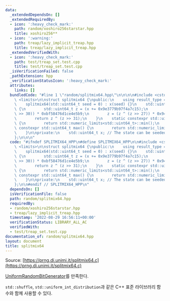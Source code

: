 ```yaml
---
data:
  _extendedDependsOn: []
  _extendedRequiredBy:
  - icon: ':heavy_check_mark:'
    path: random/xoshiro256starstar.hpp
    title: xoshiro256**
  - icon: ':warning:'
    path: treap/lazy_implicit_treap.hpp
    title: treap/lazy_implicit_treap.hpp
  _extendedVerifiedWith:
  - icon: ':heavy_check_mark:'
    path: test/treap_set.test.cpp
    title: test/treap_set.test.cpp
  _isVerificationFailed: false
  _pathExtension: hpp
  _verificationStatusIcon: ':heavy_check_mark:'
  attributes:
    links: []
  bundledCode: "#line 1 \"random/splitmix64.hpp\"\n\n\n\n#include <cstdint>\n#include\
    \ <limits>\n\nstruct splitmix64 {\npublic:\n    using result_type = std::uint64_t;\n\
    \    splitmix64(std::uint64_t seed = 0) : x(seed) {}\n    std::uint64_t operator()()\
    \ {\n        std::uint64_t z = (x += 0x9e3779b97f4a7c15);\n        z = (z ^ (z\
    \ >> 30)) * 0xbf58476d1ce4e5b9;\n        z = (z ^ (z >> 27)) * 0x94d049bb133111eb;\n\
    \        return z ^ (z >> 31);\n    }\n    static constexpr std::uint64_t min()\
    \ {\n        return std::numeric_limits<std::uint64_t>::min();\n    }\n    static\
    \ constexpr std::uint64_t max() {\n        return std::numeric_limits<std::uint64_t>::max();\n\
    \    }\n\nprivate:\n    std::uint64_t x; // The state can be seeded with any value.\n\
    };\n\n\n"
  code: "#ifndef SPLITMIX64_HPP\n#define SPLITMIX64_HPP\n\n#include <cstdint>\n#include\
    \ <limits>\n\nstruct splitmix64 {\npublic:\n    using result_type = std::uint64_t;\n\
    \    splitmix64(std::uint64_t seed = 0) : x(seed) {}\n    std::uint64_t operator()()\
    \ {\n        std::uint64_t z = (x += 0x9e3779b97f4a7c15);\n        z = (z ^ (z\
    \ >> 30)) * 0xbf58476d1ce4e5b9;\n        z = (z ^ (z >> 27)) * 0x94d049bb133111eb;\n\
    \        return z ^ (z >> 31);\n    }\n    static constexpr std::uint64_t min()\
    \ {\n        return std::numeric_limits<std::uint64_t>::min();\n    }\n    static\
    \ constexpr std::uint64_t max() {\n        return std::numeric_limits<std::uint64_t>::max();\n\
    \    }\n\nprivate:\n    std::uint64_t x; // The state can be seeded with any value.\n\
    };\n\n#endif // SPLITMIX64_HPP\n"
  dependsOn: []
  isVerificationFile: false
  path: random/splitmix64.hpp
  requiredBy:
  - random/xoshiro256starstar.hpp
  - treap/lazy_implicit_treap.hpp
  timestamp: '2022-08-29 16:56:11+00:00'
  verificationStatus: LIBRARY_ALL_AC
  verifiedWith:
  - test/treap_set.test.cpp
documentation_of: random/splitmix64.hpp
layout: document
title: splitmix64
---
```


Source: [https://prng.di.unimi.it/splitmix64.c](https://prng.di.unimi.it/splitmix64.c)

[UniformRandomBitGenerator](https://en.cppreference.com/w/cpp/named_req/UniformRandomBitGenerator)를 만족한다.

`std::shuffle`, `std::uniform_int_distribution`과 같은 C++ 표준 라이브러리 함수와 함께 사용할 수 있다.
